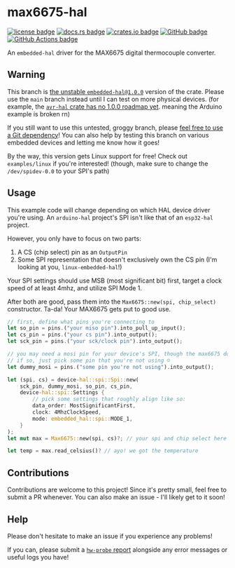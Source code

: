 # max6675-hal

[<img alt="license badge" src="https://img.shields.io/github/license/onkoe/max6675-hal">](https://github.com/onkoe/max6675-hal)
[<img alt="docs.rs badge" src="https://img.shields.io/docsrs/max6675-hal">](https://docs.rs/max6675-hal)
[<img alt="crates.io badge" src="https://img.shields.io/crates/dv/max6675-hal?label=crates.io">](https://crates.io/crates/max6675-hal)
[<img alt="GitHub badge" src="https://img.shields.io/badge/github-onkoe/max6675--hal-6e5494">](https://github.com/onkoe/max6675-hal)
[<img alt="GitHub Actions badge" src="https://img.shields.io/github/actions/workflow/status/onkoe/max6675-hal/ci.yml?branch=main">](https://github.com/onkoe/max6675-hal/actions)

An `embedded-hal` driver for the MAX6675 digital thermocouple converter.

## Warning

<!-- TODO: remove -->

This branch is [the unstable `embedded-hal@1.0.0`](https://github.com/rust-embedded/embedded-hal/issues/177#issuecomment-1821527247) version of the crate. Please use the `main` branch instead until I can test on more physical devices. (for example, the [`avr-hal` crate has no 1.0.0 roadmap yet](https://github.com/Rahix/avr-hal/issues/468). meaning the Arduino example is broken rn)

If you still want to use this untested, groggy branch, please [feel free to use a Git dependency](https://doc.rust-lang.org/cargo/reference/specifying-dependencies.html#specifying-dependencies-from-git-repositories)! You can also help by testing this branch on various embedded devices and letting me know how it goes!

By the way, this version gets Linux support for free! Check out `examples/linux` if you're interested! (though, make sure to change the `/dev/spidev-0.0` to your SPI's path)

<!-- TODO: remove -->

## Usage

This example code will change depending on which HAL device driver you're using. An `arduino-hal` project's SPI isn't like that of an `esp32-hal` project.

However, you only have to focus on two parts:

1. A CS (chip select) pin as an `OutputPin`
2. Some SPI representation that doesn't exclusively own the CS pin (I'm looking at you, `linux-embedded-hal`!)

Your SPI settings should use MSB (most significant bit) first, target a clock speed of at least 4mhz, and utilize SPI Mode 1.

After both are good, pass them into the `Max6675::new(spi, chip_select)` constructor. Ta-da! Your MAX6675 gets put to good use.

```rust
// first, define what pins you're connecting to
let so_pin = pins.("your miso pin").into_pull_up_input();
let cs_pin = pins.("your cs pin").into_output();
let sck_pin = pins.("your sck/clock pin").into_output();

// you may need a mosi pin for your device's SPI, though the max6675 doesn't use one.
// if so, just pick some pin that you're not using ☺️
let dummy_mosi = pins.("some pin you're not using").into_output();

let (spi, cs) = device-hal::spi::Spi::new(
    sck_pin, dummy_mosi, so_pin, cs_pin,
    device-hal::spi::Settings {
        // pick some settings that roughly align like so:
        data_order: MostSignificantFirst,
        clock: 4MhzClockSpeed,
        mode: embedded_hal::spi::MODE_1,
    }
);
let mut max = Max6675::new(spi, cs)?; // your spi and chip select here

let temp = max.read_celsius()? // ayo! we got the temperature
```

## Contributions

Contributions are welcome to this project! Since it's pretty small, feel free to submit a PR whenever. You can also make an issue - I'll likely get to it soon!

## Help

Please don't hesitate to make an issue if you experience any problems!

If you can, please submit a [`hw-probe` report](https://linux-hardware.org/?view=howto) alongside any error messages or useful logs you have!
